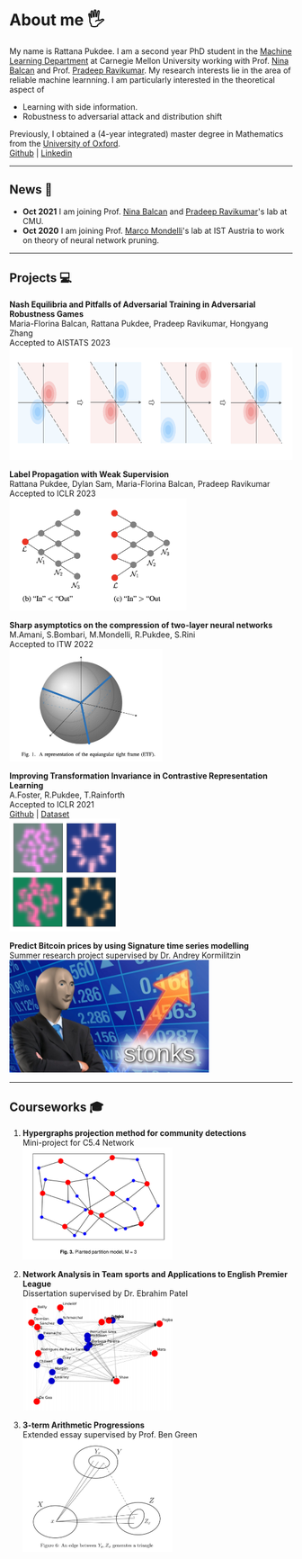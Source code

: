 # About me 🖐
My name is Rattana Pukdee. I am a second year PhD student in the [Machine Learning Department](https://www.ml.cmu.edu/) at Carnegie Mellon University working with Prof. [Nina Balcan](http://www.cs.cmu.edu/~ninamf/) and Prof. [Pradeep Ravikumar](https://www.cs.cmu.edu/~pradeepr/). My research interests lie in the area of reliable machine learnning. I am particularly interested in the theoretical aspect of
- Learning with side information. <br>
- Robustness to adversarial attack and distribution shift <br>


Previously, I obtained a (4-year integrated) master degree in Mathematics from the [University of Oxford](https://www.maths.ox.ac.uk/). <br>
[Github](https://github.com/rattaoup) | [Linkedin](https://www.linkedin.com/in/rattana-pukdee/)

***

## News 📢
* **Oct 2021** I am joining Prof. [Nina Balcan](http://www.cs.cmu.edu/~ninamf/) and [Pradeep Ravikumar](https://www.cs.cmu.edu/~pradeepr/)'s lab at CMU.
* **Oct 2020** I am joining Prof. [Marco Mondelli](https://ist.ac.at/en/research/mondelli-group/)'s lab at IST Austria to work on theory of neural network pruning.

***

## Projects 💻


**Nash Equilibria and Pitfalls of Adversarial Training in Adversarial Robustness Games** <br>
Maria-Florina Balcan, Rattana Pukdee, Pradeep Ravikumar, Hongyang Zhang <br>
Accepted to AISTATS 2023 <br>
[<img src="nash_adv.png"  height="200">](https://arxiv.org/abs/2210.12606)


**Label Propagation with Weak Supervision**<br>
Rattana Pukdee, Dylan Sam, Maria-Florina Balcan, Pradeep Ravikumar <br>
Accepted to ICLR 2023 <br>
[<img src="LPA_weaksup.png"  height="200">](https://arxiv.org/abs/2210.03594)




**Sharp asymptotics on the compression of two-layer neural networks**<br>
M.Amani, S.Bombari, M.Mondelli, R.Pukdee, S.Rini <br>
Accepted to ITW 2022 <br>
[<img src="ETF.png"  height="200">](https://arxiv.org/pdf/2205.08199.pdf)


**Improving Transformation Invariance in Contrastive Representation Learning**<br>
A.Foster, R.Pukdee, T.Rainforth <br>
Accepted to ICLR 2021 <br>
[Github](https://github.com/ae-foster/invclr) | [Dataset](https://github.com/rattaoup/spirograph) <br>
[<img src="spirograph3.png"  height="200">](https://arxiv.org/abs/2010.09515)


**Predict Bitcoin prices by using Signature time series modelling** <br>
Summer research project supervised by Dr. Andrey Kormilitzin <br>
[<img src="stonk.jpg"  height="200">](https://towardsdatascience.com/predict-bitcoin-prices-by-using-signature-time-series-modelling-cf3100a882cc)

***

## Courseworks 🎓
1. **Hypergraphs projection method for community detections** <br>
Mini-project for C5.4 Network <br>
[<img src="hypergraph.png"  height="200">](Mini_project___Network_2020.pdf)

2. **Network Analysis in Team sports and Applications to English Premier League** <br>
Dissertation supervised by Dr. Ebrahim Patel <br>
[<img src="dissertation.png"  height="200">](Network_dissertation_2020.pdf)

3. **3-term Arithmetic Progressions**<br>
Extended essay supervised by Prof. Ben Green <br>
[<img src="3term_arithmetic.png"  height="200">](3_term_arithmetic_progression_HT.pdf)
